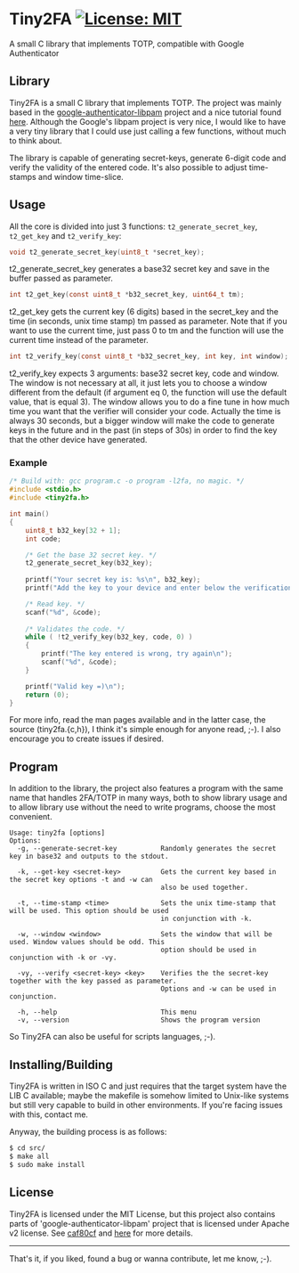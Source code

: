 # Tiny2FA [![License: MIT](https://img.shields.io/badge/License-MIT-green.svg)](https://opensource.org/licenses/MIT)
A small C library that implements TOTP, compatible with Google Authenticator

## Library
Tiny2FA is a small C library that implements TOTP. The project was mainly based in the
[google-authenticator-libpam](https://github.com/google/google-authenticator-libpam/blob/master/src/pam_google_authenticator.c)
project and a nice tutorial found [here](https://www.codementor.io/slavko/google-two-step-authentication-otp-generation-du1082vho).
Although the Google's libpam project is very nice, I would like to have a very tiny library that I could use just calling a
few functions, without much to think about.

The library is capable of generating secret-keys, generate 6-digit code and verify the validity of the entered code.
It's also possible to adjust time-stamps and window time-slice.

## Usage
All the core is divided into just 3 functions: `t2_generate_secret_key`, `t2_get_key` and `t2_verify_key`:
```c
void t2_generate_secret_key(uint8_t *secret_key);
```
t2_generate_secret_key generates a base32 secret key and save in the buffer passed as parameter.

```c
int t2_get_key(const uint8_t *b32_secret_key, uint64_t tm);
```
t2_get_key gets the current key (6 digits) based in the secret_key and the time (in seconds, unix
time stamp) tm passed as parameter. Note that if you want to use the current time, just pass 0 to
tm and the function will use the current time instead of the parameter.

```c
int t2_verify_key(const uint8_t *b32_secret_key, int key, int window);
```
t2_verify_key expects 3 arguments: base32 secret key, code and window. The window is not necessary
at all, it just lets you to choose a window different from the default (if argument eq 0, the function will use the
default value, that is equal 3). The window allows you to do a fine tune in how much time you want that the
verifier will consider your code. Actually the time is always 30 seconds, but a bigger window will make the code
to generate keys in the future and in the past (in steps of 30s) in order to find the key that the other device
have generated.

### Example
```c
/* Build with: gcc program.c -o program -l2fa, no magic. */
#include <stdio.h>
#include <tiny2fa.h>

int main()
{
	uint8_t b32_key[32 + 1];
	int code;

	/* Get the base 32 secret key. */
	t2_generate_secret_key(b32_key);
	
	printf("Your secret key is: %s\n", b32_key);
	printf("Add the key to your device and enter below the verification code: ");

	/* Read key. */
	scanf("%d", &code);
	
	/* Validates the code. */
	while ( !t2_verify_key(b32_key, code, 0) )
	{
		printf("The key entered is wrong, try again\n");
		scanf("%d", &code);
	}

	printf("Valid key =)\n");
	return (0);
}
```

For more info, read the man pages available and in the latter case, the source (tiny2fa.{c,h}), I think it's simple
enough for anyone read, ;-). I also encourage you to create issues if desired.

## Program
In addition to the library, the project also features a program with the same name that handles 2FA/TOTP in many ways,
both to show library usage and to allow library use without the need to write programs, choose the most convenient.
```
Usage: tiny2fa [options]
Options: 
  -g, --generate-secret-key           Randomly generates the secret key in base32 and outputs to the stdout.

  -k, --get-key <secret-key>          Gets the current key based in the secret key options -t and -w can
                                      also be used together.

  -t, --time-stamp <time>             Sets the unix time-stamp that will be used. This option should be used
                                      in conjunction with -k.

  -w, --window <window>               Sets the window that will be used. Window values should be odd. This
                                      option should be used in conjunction with -k or -vy.

  -vy, --verify <secret-key> <key>    Verifies the the secret-key together with the key passed as parameter.
                                      Options and -w can be used in conjunction.

  -h, --help                          This menu
  -v, --version                       Shows the program version
```
So Tiny2FA can also be useful for scripts languages, ;-).

## Installing/Building
Tiny2FA is written in ISO C and just requires that the target system have the LIB C available; maybe the makefile
is somehow limited to Unix-like systems but still very capable to build in other environments. If you're facing
issues with this, contact me.

Anyway, the building process is as follows:
```bash
$ cd src/
$ make all
$ sudo make install
```
## License
Tiny2FA is licensed under the MIT License, but this project also contains parts of 'google-authenticator-libpam'
project that is licensed under Apache v2 license. See [caf80cf](https://github.com/Theldus/Tiny2FA/commit/caf80cf86ec2760b55da44cee37b309e6810cb7a)
and [here](https://github.com/Theldus/Tiny2FA/tree/master/src/include/google_pam) for more details.

----------------------------
That's it, if you liked, found a bug or wanna contribute, let me know, ;-).
